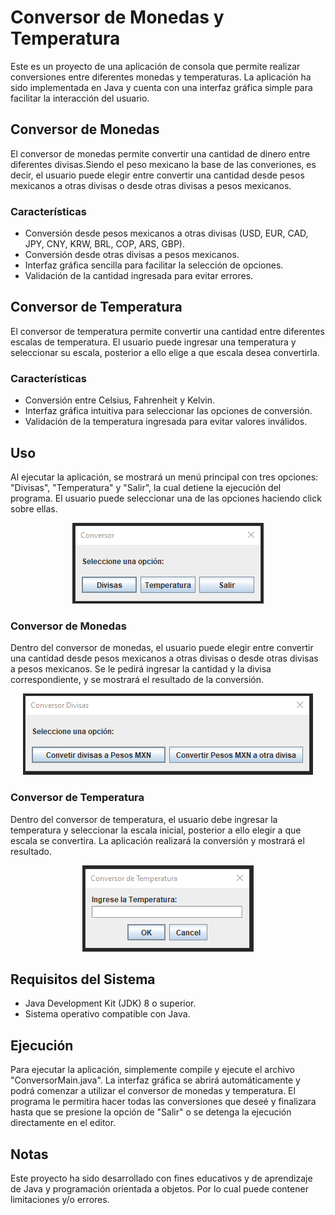 # Conversor de Monedas y Temperatura

Este es un proyecto de una aplicación de consola que permite realizar conversiones entre diferentes monedas y temperaturas. La aplicación ha sido implementada en Java y cuenta con una interfaz gráfica simple para facilitar la interacción del usuario.

## Conversor de Monedas

El conversor de monedas permite convertir una cantidad de dinero entre diferentes divisas.Siendo el peso mexicano la base de las converiones, es decir, el usuario puede elegir entre convertir una cantidad desde pesos mexicanos a otras divisas o desde otras divisas a pesos mexicanos.

### Características

- Conversión desde pesos mexicanos a otras divisas (USD, EUR, CAD, JPY, CNY, KRW, BRL, COP, ARS, GBP).
- Conversión desde otras divisas a pesos mexicanos.
- Interfaz gráfica sencilla para facilitar la selección de opciones.
- Validación de la cantidad ingresada para evitar errores.

## Conversor de Temperatura

El conversor de temperatura permite convertir una cantidad entre diferentes escalas de temperatura. El usuario puede ingresar una temperatura y seleccionar su escala, posterior a ello elige a que escala desea convertirla.

### Características

- Conversión entre Celsius, Fahrenheit y Kelvin.
- Interfaz gráfica intuitiva para seleccionar las opciones de conversión.
- Validación de la temperatura ingresada para evitar valores inválidos.

## Uso

Al ejecutar la aplicación, se mostrará un menú principal con tres opciones: "Divisas", "Temperatura" y "Salir", la cual detiene la ejecución del programa. El usuario puede seleccionar una de las opciones haciendo click sobre ellas.

<p align="center">
  <img src=img/img_1.png alt="Menú principal">
</p>

### Conversor de Monedas

Dentro del conversor de monedas, el usuario puede elegir entre convertir una cantidad desde pesos mexicanos a otras divisas o desde otras divisas a pesos mexicanos. Se le pedirá ingresar la cantidad y la divisa correspondiente, y se mostrará el resultado de la conversión.

<p align="center">
  <img src=img/img_2.png alt="Menú conversor monedas">
</p>

### Conversor de Temperatura

Dentro del conversor de temperatura, el usuario debe ingresar la temperatura y seleccionar la escala inicial, posterior a ello elegir a que escala se convertira. La aplicación realizará la conversión y mostrará el resultado.

<p align="center">
  <img src=img/img_3.png alt="Menú conversor temeperatura">
</p>

## Requisitos del Sistema

- Java Development Kit (JDK) 8 o superior.
- Sistema operativo compatible con Java.

## Ejecución

Para ejecutar la aplicación, simplemente compile y ejecute el archivo "ConversorMain.java". La interfaz gráfica se abrirá automáticamente y podrá comenzar a utilizar el conversor de monedas y temperatura. El programa le permitira hacer todas las conversiones que deseé y finalizara hasta que se presione la opción de "Salir" o se detenga la ejecución directamente en el editor. 

## Notas

Este proyecto ha sido desarrollado con fines educativos y de aprendizaje de Java y programación orientada a objetos. Por lo cual puede contener limitaciones y/o errores.
